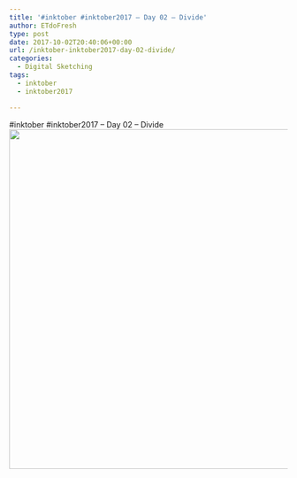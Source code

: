 ```yaml
---
title: '#inktober #inktober2017 – Day 02 – Divide'
author: ETdoFresh
type: post
date: 2017-10-02T20:40:06+00:00
url: /inktober-inktober2017-day-02-divide/
categories:
  - Digital Sketching
tags:
  - inktober
  - inktober2017

---
```

#inktober #inktober2017 – Day 02 – Divide  
[<img class="aligncenter size-large wp-image-944" src="https://www.etdofresh.com/wp-content/uploads/2017/10/Inktober02-1024x748.png" alt="" width="840" height="614" srcset="http://localhost/wp-content/uploads/2017/10/Inktober02-1024x748.png 1024w, http://localhost/wp-content/uploads/2017/10/Inktober02-300x219.png 300w, http://localhost/wp-content/uploads/2017/10/Inktober02-768x561.png 768w, http://localhost/wp-content/uploads/2017/10/Inktober02-1200x877.png 1200w, http://localhost/wp-content/uploads/2017/10/Inktober02.png 1796w" sizes="(max-width: 840px) 100vw, 840px" />][1]

 [1]: https://www.etdofresh.com/wp-content/uploads/2017/10/Inktober02.png